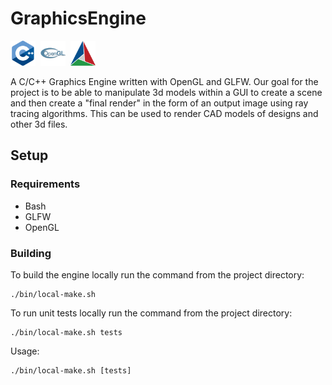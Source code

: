 # GraphicsEngine
<div>
    <img src="https://github.com/devicons/devicon/blob/master/icons/cplusplus/cplusplus-original.svg" title="cpp" alt="cpp" width="40" height="40"/>&nbsp;
    <img src="https://github.com/devicons/devicon/blob/master/icons/opengl/opengl-original.svg" title="openGL" alt="openGL" width="40" height="40"/>&nbsp;
    <img src="https://github.com/devicons/devicon/blob/master/icons/cmake/cmake-original.svg" title="cmake" alt="cmake" width="40" height="40"/>&nbsp;
</div>

  
A C/C++ Graphics Engine written with OpenGL and GLFW. Our goal for the project is to be able to manipulate 3d models within a GUI to create a scene and then create a "final render" in the form of an output image using ray tracing algorithms. This can be used to render CAD models of designs and other 3d files. 

## Setup

### Requirements

* Bash
* GLFW
* OpenGL

### Building

To build the engine locally run the command from the project directory:  
```
./bin/local-make.sh
```

To run unit tests locally run the command from the project directory:  

```
./bin/local-make.sh tests
```

Usage:

```
./bin/local-make.sh [tests] 
```
